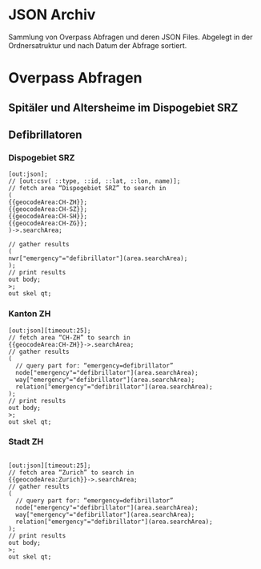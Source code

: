 # JSON Archiv

Sammlung von Overpass Abfragen und deren JSON Files.
Abgelegt in der Ordnersatruktur und nach Datum der Abfrage sortiert.

# Overpass Abfragen

## Spitäler und Altersheime im Dispogebiet SRZ

## Defibrillatoren

### Dispogebiet SRZ

```
[out:json];
// [out:csv( ::type, ::id, ::lat, ::lon, name)];
// fetch area “Dispogebiet SRZ” to search in
(
{{geocodeArea:CH-ZH}};
{{geocodeArea:CH-SZ}};
{{geocodeArea:CH-SH}};
{{geocodeArea:CH-ZG}};
)->.searchArea;

// gather results
(
nwr["emergency"="defibrillator"](area.searchArea);
);
// print results
out body;
>;
out skel qt;
```

### Kanton ZH

```
[out:json][timeout:25];
// fetch area “CH-ZH” to search in
{{geocodeArea:CH-ZH}}->.searchArea;
// gather results
(
  // query part for: “emergency=defibrillator”
  node["emergency"="defibrillator"](area.searchArea);
  way["emergency"="defibrillator"](area.searchArea);
  relation["emergency"="defibrillator"](area.searchArea);
);
// print results
out body;
>;
out skel qt;
```

### Stadt ZH

```

[out:json][timeout:25];
// fetch area “Zurich” to search in
{{geocodeArea:Zurich}}->.searchArea;
// gather results
(
  // query part for: “emergency=defibrillator”
  node["emergency"="defibrillator"](area.searchArea);
  way["emergency"="defibrillator"](area.searchArea);
  relation["emergency"="defibrillator"](area.searchArea);
);
// print results
out body;
>;
out skel qt;
```
